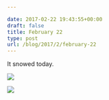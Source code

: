 ```yaml
---

date: 2017-02-22 19:43:55+00:00
draft: false
title: February 22
type: post
url: /blog/2017/2/february-22
---
```


It snowed today.



  
![](/images/2017-02-22-20172february-22/IMG_0662.jpg)

  

  
![](/images/2017-02-22-20172february-22/IMG_0663.jpg)

  


